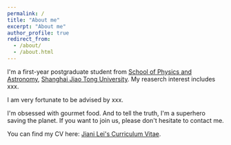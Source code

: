 ```yaml
---
permalink: /
title: "About me"
excerpt: "About me"
author_profile: true
redirect_from: 
  - /about/
  - /about.html
---
```


I'm a first-year postgraduate student from [School of Physics and Astronomy](https://www.physics.sjtu.edu.cn/), [Shanghai Jiao Tong University](https://www.sjtu.edu.cn/). My reaserch interest includes xxx.

I am very fortunate to be advised by xxx.

I'm obsessed with gourmet food. And to tell the truth, I'm a superhero saving the planet. If you want to join us, please don't hesitate to contact me.

You can find my CV here: [Jiani Lei's Curriculum Vitae](../assets/CV_Jiani.pdf).
